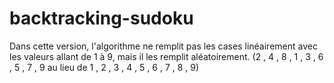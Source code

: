 # backtracking-sudoku

Dans cette version, l'algorithme ne remplit pas les cases linéairement avec les valeurs allant de 1 à 9, mais il les remplit aléatoirement.
(2 , 4 , 8 , 1 , 3 , 6 , 5 , 7 , 9 au lieu de 1 , 2 , 3 , 4 , 5 , 6 , 7 , 8 , 9)
